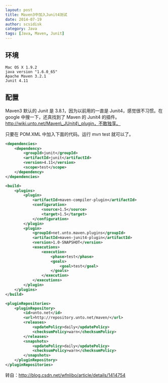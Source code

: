 ```yaml
---
layout: post
title: Maven3中加入Junit4测试
date: 2014-07-19
author: scsidisk
category: Java
tags: [Java, Maven, Junit]
---
```


## 环境

```
Mac OS X 1.9.2
java version "1.6.0_65"
Apache Maven 3.2.1
Junit 4.11
```

## 配置

Maven3 默认的 Junit 是 3.8.1，因为以前用的一直是 Junit4，感觉很不习惯。在  google 中搜一下，还真找到了 Maven 的 Junit4 的插件。http://wiki.unto.net/Maven\_JUnit4\_plugin，不敢独享。

只要在 POM.XML 中加入下面的代码。运行 mvn test 就可以了。

```xml
<dependencies>
    <dependency>
        <groupId>junit</groupId>
        <artifactId>junit</artifactId>
        <version>4.11</version>
        <scope>test</scope>
    </dependency>
</dependencies>

<build>
    <plugins>
        <plugin>
            <artifactId>maven-compiler-plugin</artifactId>
            <configuration>
                <source>1.5</source>
                <target>1.5</target>
            </configuration>
        </plugin>
        <plugin>
            <groupId>net.unto.maven.plugins</groupId>
            <artifactId>maven-junit4-plugin</artifactId>
            <version>1.0-SNAPSHOT</version>
            <executions>
                <execution>
                    <phase>test</phase>
                    <goals>
                        <goal>test</goal>
                    </goals>
                </execution>
            </executions>
        </plugin>
    </plugins>
</build>

<pluginRepositories>
    <pluginRepository>
        <id>unto.net</id>
        <url>http://repository.unto.net/maven/</url>
        <releases>
            <updatePolicy>daily</updatePolicy>
            <checksumPolicy>warn</checksumPolicy>
        </releases>
        <snapshots>
            <updatePolicy>daily</updatePolicy>
            <checksumPolicy>warn</checksumPolicy>
        </snapshots>
    </pluginRepository>
</pluginRepositories>
 ```

转自：http://blog.csdn.net/wfnlibo/article/details/1414754